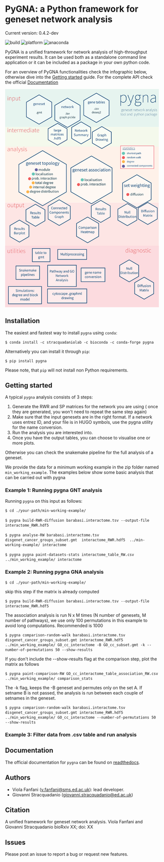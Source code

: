 # PyGNA: a Python framework for geneset network analysis

Current version: 0.4.2-dev

![build](https://circleci.com/gh/stracquadaniolab/baghera/tree/master.svg?style=svg)
![platform](https://anaconda.org/stracquadaniolab/baghera/badges/platforms.svg)
![anaconda](https://anaconda.org/stracquadaniolab/baghera/badges/version.svg)

PyGNA is a unified framework for network analysis of high-throughput experiment results. It can be used both as a standalone command line application or it can be included as a package in your own python code. 

For an overview of PyGNA functionalities check the infographic below, otherwise dive into the [Getting started](#getting-started) guide. For the complete API check the official [Documentation](#documentation)

![Infographic](docs/pygna_infographic-01.png)

## Installation

The easiest and fastest way to install `pygna` using `conda`:

    $ conda install -c stracquadaniolab -c bioconda -c conda-forge pygna

Alternatively you can install it through `pip`:

    $ pip install pygna

Please note, that `pip` will not install non Python requirements.

## Getting started

A typical `pygna` analysis consists of 3 steps:

1. Generate the RWR and SP matrices for the network you are using ( once they are generated, you won't need to repeat the same step again)
2. Make sure that the input genesets are in the right format. If a network uses entrez ID, and your file is in HUGO symbols, use the pygna utility for the name conversion.
3. Run the analysis you are interested into.
4. Once you have the output tables, you can choose to visualise one or more plots.

Otherwise you can check the snakemake pipeline for the full analysis of a geneset. 

We provide the data for a minimum working example in the zip folder named `min_working_example`.
The examples below show some basic analysis that can be carried out with pygna

### Example 1: Running pygna GNT analysis

Running `pygna` on this input as follows:

    $ cd ./your-path/min-working-example/

    $ pygna build-RWR-diffusion barabasi.interactome.tsv --output-file interactome_RWR.hdf5

    $ pygna analyse-RW barabasi.interactome.tsv  disgenet_cancer_groups_subset.gmt  interactome_RWR.hdf5  ../min-working-example/ interactome

    $ pygna pygna paint-datasets-stats interactome_table_RW.csv  ../min_working_example/ interactome

### Example 2: Running pygna GNA analysis
    
    $ cd ./your-path/min-working-example/

skip this step if the matrix is already computed

    $ pygna build-RWR-diffusion barabasi.interactome.tsv --output-file interactome_RWR.hdf5

The association analysis is run N x M times (N number of genesets, M number of pathways), we use only 100 permutations in this example to avoid long computations. Recommended is 1000

    $ pygna comparison-random-walk barabasi.interactome.tsv disgenet_cancer_groups_subset.gmt interactome_RWR.hdf5 ../min_working_example/ GO_cc_interactome -B GO_cc_subset.gmt -k --number-of-permutations 50 --show-results

If you don't include the --show-results flag at the comparison step, plot the matrix as follows

    $ pygna paint-comparison-RW GO_cc_interactome_table_association_RW.csv  ../min_working_example/ comparison_stats

The -k flag, keeps the -B geneset and permutes only on the set A. 
If setname B is not passed, the analysis is run between each couple of setnames in the geneset.

    $ pygna comparison-random-walk barabasi.interactome.tsv disgenet_cancer_groups_subset.gmt interactome_RWR.hdf5 ../min_working_example/ GO_cc_interactome --number-of-permutations 50 --show-results


### Example 3: Filter data from .csv table and run analysis

## Documentation

The official documentation for `pygna` can be found on [readthedocs](https://pygna.readthedocs.io/).

## Authors

- Viola Fanfani (v.fanfani@sms.ed.ac.uk): lead developer.
- Giovanni Stracquadanio (giovanni.stracquadanio@ed.ac.uk)

## Citation

A unified framework for geneset network analysis.
Viola Fanfani and  Giovanni Stracquadanio
bioRxiv XX; doi: XX

## Issues

Please post an issue to report a bug or request new features.
